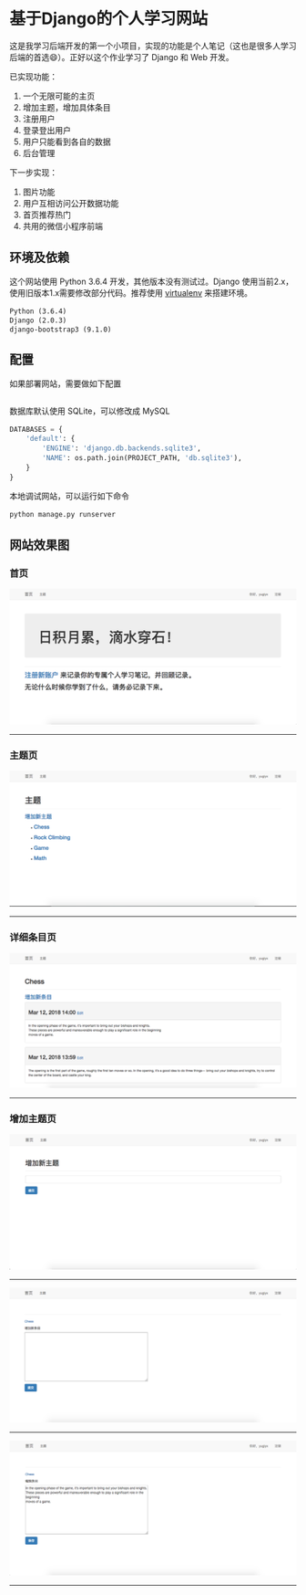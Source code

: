 # 基于Django的个人学习网站

这是我学习后端开发的第一个小项目，实现的功能是个人笔记（这也是很多人学习后端的首选:smile:）。正好以这个作业学习了 Django 和 Web 开发。

已实现功能：

1. 一个无限可能的主页
2. 增加主题，增加具体条目
3. 注册用户
4. 登录登出用户
5. 用户只能看到各自的数据
6. 后台管理

下一步实现：

1. 图片功能
2. 用户互相访问公开数据功能
3. 首页推荐热门
4. 共用的微信小程序前端

## 环境及依赖

这个网站使用 Python 3.6.4 开发，其他版本没有测试过。Django 使用当前2.x，使用旧版本1.x需要修改部分代码。推荐使用 [virtualenv](https://virtualenv.readthedocs.org/) 来搭建环境。

```
Python (3.6.4)
Django (2.0.3)
django-bootstrap3 (9.1.0)
```
## 配置

如果部署网站，需要做如下配置

```python

```

数据库默认使用 SQLite，可以修改成 MySQL

```python
DATABASES = {
    'default': {
        'ENGINE': 'django.db.backends.sqlite3',
        'NAME': os.path.join(PROJECT_PATH, 'db.sqlite3'),
    }
}
```

本地调试网站，可以运行如下命令

```python
python manage.py runserver
```

## 网站效果图

### 首页

![img1.png](doc/img1.png "")

----------

### 主题页

![img2.png](doc/img2.png "")

----------

### 详细条目页

![img3.png](doc/img3.png "")

----------
### 增加主题页

![img4.png](doc/img4.png "")

----------
![img5.png](doc/img5.png "")

----------
![img6.png](doc/img6.png "")

----------

